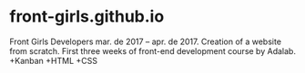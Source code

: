# front-girls.github.io
 Front Girls Developers mar. de 2017 – apr. de 2017. Creation of a website from scratch. First three weeks of front-end development course by Adalab. +Kanban +HTML +CSS
